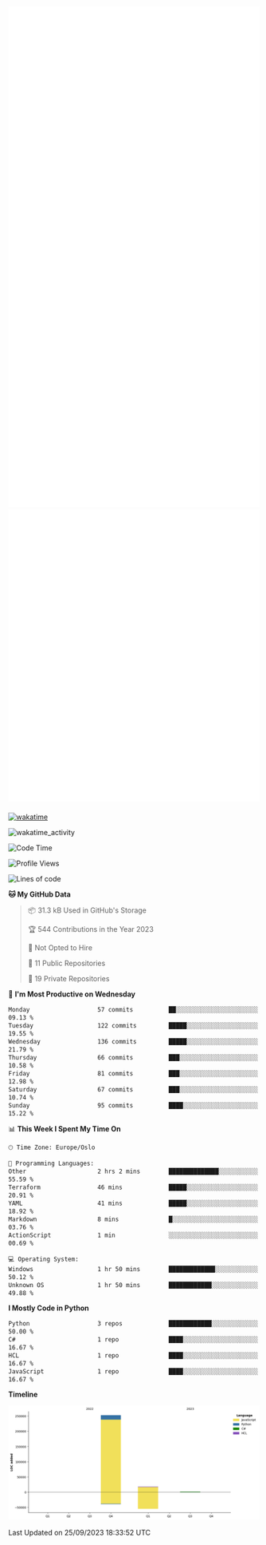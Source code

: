 ![Metrics](/metrics.svg)![Additional metrics](metrics.additional.svg)
----------------------------------------------------------------------------------------------------------------------------------------------------

[![wakatime](https://wakatime.com/badge/user/139c3dc8-b99d-475a-b6b4-e7663d03add8.svg)](https://wakatime.com/@139c3dc8-b99d-475a-b6b4-e7663d03add8)

![wakatime_activity](https://wakatime.com/share/@merca/d0fb6363-0f77-40ae-9525-9b9347ed2e36.svg)

<!--START_SECTION:waka-->
![Code Time](http://img.shields.io/badge/Code%20Time-6%2C762%20hrs%205%20mins-blue)

![Profile Views](http://img.shields.io/badge/Profile%20Views-0-blue)

![Lines of code](https://img.shields.io/badge/From%20Hello%20World%20I%27ve%20Written-271.7%20thousand%20lines%20of%20code-blue)

**🐱 My GitHub Data** 

> 📦 31.3 kB Used in GitHub's Storage 
 > 
> 🏆 544 Contributions in the Year 2023
 > 
> 🚫 Not Opted to Hire
 > 
> 📜 11 Public Repositories 
 > 
> 🔑 19 Private Repositories 
 > 
📅 **I'm Most Productive on Wednesday** 

```text
Monday                   57 commits          ██░░░░░░░░░░░░░░░░░░░░░░░   09.13 % 
Tuesday                  122 commits         █████░░░░░░░░░░░░░░░░░░░░   19.55 % 
Wednesday                136 commits         █████░░░░░░░░░░░░░░░░░░░░   21.79 % 
Thursday                 66 commits          ███░░░░░░░░░░░░░░░░░░░░░░   10.58 % 
Friday                   81 commits          ███░░░░░░░░░░░░░░░░░░░░░░   12.98 % 
Saturday                 67 commits          ███░░░░░░░░░░░░░░░░░░░░░░   10.74 % 
Sunday                   95 commits          ████░░░░░░░░░░░░░░░░░░░░░   15.22 % 
```


📊 **This Week I Spent My Time On** 

```text
🕑︎ Time Zone: Europe/Oslo

💬 Programming Languages: 
Other                    2 hrs 2 mins        ██████████████░░░░░░░░░░░   55.59 % 
Terraform                46 mins             █████░░░░░░░░░░░░░░░░░░░░   20.91 % 
YAML                     41 mins             █████░░░░░░░░░░░░░░░░░░░░   18.92 % 
Markdown                 8 mins              █░░░░░░░░░░░░░░░░░░░░░░░░   03.76 % 
ActionScript             1 min               ░░░░░░░░░░░░░░░░░░░░░░░░░   00.69 % 

💻 Operating System: 
Windows                  1 hr 50 mins        █████████████░░░░░░░░░░░░   50.12 % 
Unknown OS               1 hr 50 mins        ████████████░░░░░░░░░░░░░   49.88 % 
```

**I Mostly Code in Python** 

```text
Python                   3 repos             ████████████░░░░░░░░░░░░░   50.00 % 
C#                       1 repo              ████░░░░░░░░░░░░░░░░░░░░░   16.67 % 
HCL                      1 repo              ████░░░░░░░░░░░░░░░░░░░░░   16.67 % 
JavaScript               1 repo              ████░░░░░░░░░░░░░░░░░░░░░   16.67 % 
```



**Timeline**

![Lines of Code chart](https://raw.githubusercontent.com/merca/merca/current/assets/bar_graph.png)


 Last Updated on 25/09/2023 18:33:52 UTC
<!--END_SECTION:waka-->
